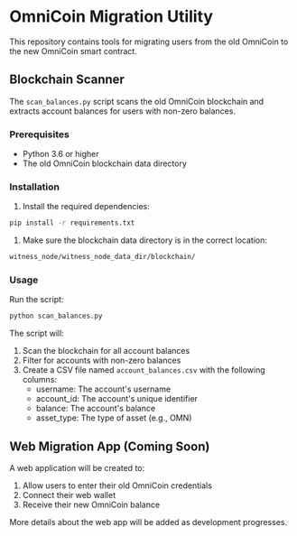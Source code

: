 # OmniCoin Migration Utility

This repository contains tools for migrating users from the old OmniCoin to the new OmniCoin smart contract.

## Blockchain Scanner

The `scan_balances.py` script scans the old OmniCoin blockchain and extracts account balances for users with non-zero balances.

### Prerequisites

- Python 3.6 or higher
- The old OmniCoin blockchain data directory

### Installation

1. Install the required dependencies:

```bash
pip install -r requirements.txt
```

1. Make sure the blockchain data directory is in the correct location:

```bash
witness_node/witness_node_data_dir/blockchain/
```

### Usage

Run the script:

```bash
python scan_balances.py
```

The script will:

1. Scan the blockchain for all account balances
2. Filter for accounts with non-zero balances
3. Create a CSV file named `account_balances.csv` with the following columns:
   - username: The account's username
   - account_id: The account's unique identifier
   - balance: The account's balance
   - asset_type: The type of asset (e.g., OMN)

## Web Migration App (Coming Soon)

A web application will be created to:

1. Allow users to enter their old OmniCoin credentials
2. Connect their web wallet
3. Receive their new OmniCoin balance

More details about the web app will be added as development progresses.
